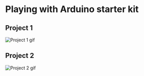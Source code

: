 # Playing with Arduino starter kit
## Project 1
![Project 1 gif](project1/showcase.gif)
## Project 2
![Project 2 gif](project2/showcase.gif)
